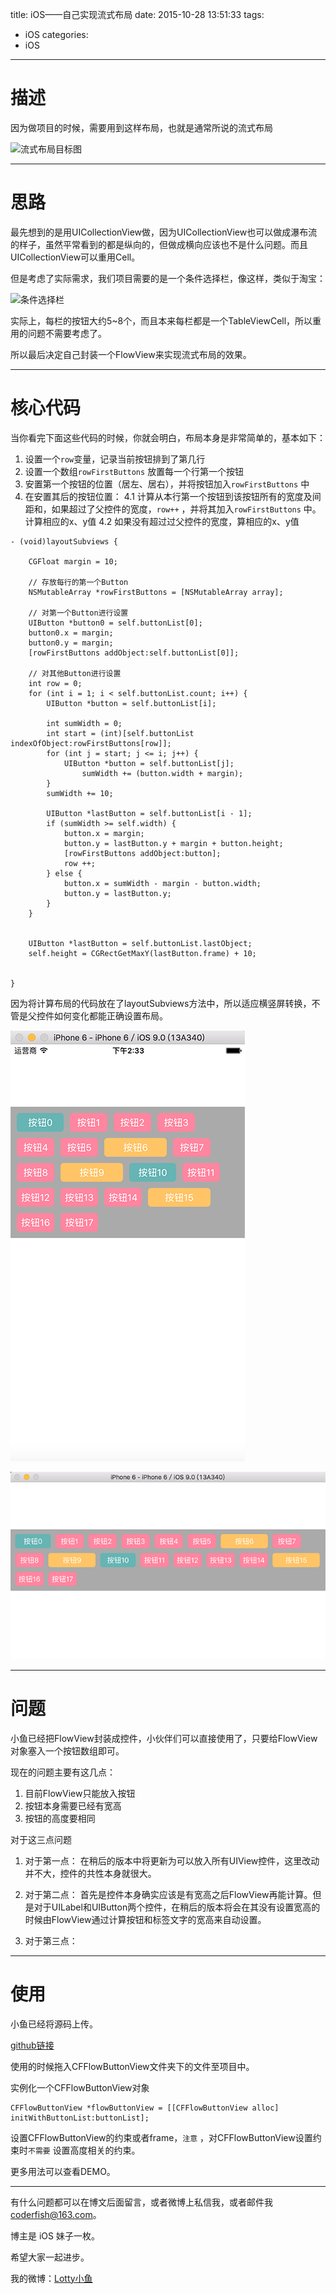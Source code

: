 title: iOS——自己实现流式布局
date: 2015-10-28 13:51:33
tags:
  - iOS
categories:
  - iOS
---


# 描述
因为做项目的时候，需要用到这样布局，也就是通常所说的流式布局

![流式布局目标图](http://img.blog.csdn.net/20151028135937412)

----------

# 思路
最先想到的是用UICollectionView做，因为UICollectionView也可以做成瀑布流的样子，虽然平常看到的都是纵向的，但做成横向应该也不是什么问题。而且UICollectionView可以重用Cell。

但是考虑了实际需求，我们项目需要的是一个条件选择栏，像这样，类似于淘宝：

![条件选择栏](http://img.blog.csdn.net/20151028142014475)

实际上，每栏的按钮大约5~8个，而且本来每栏都是一个TableViewCell，所以重用的问题不需要考虑了。

所以最后决定自己封装一个FlowView来实现流式布局的效果。

<!--more-->
----------


# 核心代码

当你看完下面这些代码的时候，你就会明白，布局本身是非常简单的，基本如下：

 1. 设置一个`row`变量，记录当前按钮排到了第几行
 2. 设置一个数组`rowFirstButtons` 放置每一个行第一个按钮
 3. 安置第一个按钮的位置（居左、居右），并将按钮加入`rowFirstButtons` 中
 4. 在安置其后的按钮位置：
	 4.1  计算从本行第一个按钮到该按钮所有的宽度及间距和，如果超过了父控件的宽度，`row++` ，并将其加入`rowFirstButtons` 中。计算相应的x、y值
	 4.2 如果没有超过过父控件的宽度，算相应的x、y值

```objc
- (void)layoutSubviews {

    CGFloat margin = 10;

    // 存放每行的第一个Button
    NSMutableArray *rowFirstButtons = [NSMutableArray array];
    
    // 对第一个Button进行设置
    UIButton *button0 = self.buttonList[0];
    button0.x = margin;
    button0.y = margin;
    [rowFirstButtons addObject:self.buttonList[0]];
    
    // 对其他Button进行设置
    int row = 0;
    for (int i = 1; i < self.buttonList.count; i++) {
        UIButton *button = self.buttonList[i];
        
        int sumWidth = 0;
        int start = (int)[self.buttonList indexOfObject:rowFirstButtons[row]];
        for (int j = start; j <= i; j++) {
            UIButton *button = self.buttonList[j];
                sumWidth += (button.width + margin);
        }
        sumWidth += 10;
        
        UIButton *lastButton = self.buttonList[i - 1];
        if (sumWidth >= self.width) {
            button.x = margin;
            button.y = lastButton.y + margin + button.height;
            [rowFirstButtons addObject:button];
            row ++;
        } else {
            button.x = sumWidth - margin - button.width;
            button.y = lastButton.y;
        }
    }
    
    
    UIButton *lastButton = self.buttonList.lastObject;
    self.height = CGRectGetMaxY(lastButton.frame) + 10;
    

}

```

因为将计算布局的代码放在了layoutSubviews方法中，所以适应横竖屏转换，不管是父控件如何变化都能正确设置布局。

![竖屏显示](https://raw.githubusercontent.com/summertian4/Images/master/blog/iOS-CFFlowButtonView-01.png)

![横屏显示](https://raw.githubusercontent.com/summertian4/Images/master/blog/iOS-CFFlowButtonView-02.png)

----------


# 问题
小鱼已经把FlowView封装成控件，小伙伴们可以直接使用了，只要给FlowView对象塞入一个按钮数组即可。

现在的问题主要有这几点：

 1. 目前FlowView只能放入按钮
 2. 按钮本身需要已经有宽高
 3. 按钮的高度要相同

对于这三点问题

 1. 对于第一点：
 在稍后的版本中将更新为可以放入所有UIView控件，这里改动并不大，控件的共性本身就很大。

 2. 对于第二点：
 首先是控件本身确实应该是有宽高之后FlowView再能计算。但是对于UILabel和UIButton两个控件，在稍后的版本将会在其没有设置宽高的时候由FlowView通过计算按钮和标签文字的宽高来自动设置。

 3. 对于第三点：

----------


# 使用

小鱼已经将源码上传。

[github链接](https://github.com/summertian4/iOS-CFFlowButtonView)

使用的时候拖入CFFlowButtonView文件夹下的文件至项目中。

实例化一个CFFlowButtonView对象

```objc
CFFlowButtonView *flowButtonView = [[CFFlowButtonView alloc] initWithButtonList:buttonList];
```

设置CFFlowButtonView的约束或者frame，`注意` ，对CFFlowButtonView设置约束时`不需要` 设置高度相关的约束。

更多用法可以查看DEMO。

----

有什么问题都可以在博文后面留言，或者微博上私信我，或者邮件我 <coderfish@163.com>。

博主是 iOS 妹子一枚。

希望大家一起进步。

我的微博：[Lotty小鱼](http://weibo.com/coderfish/)

